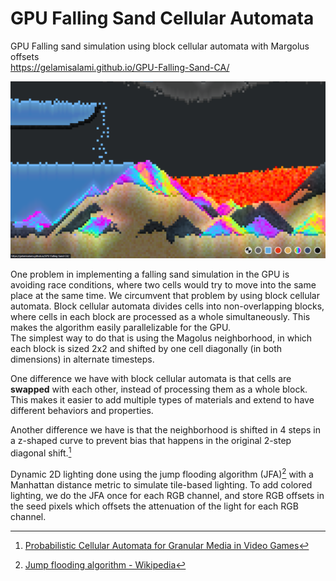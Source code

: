 # GPU Falling Sand Cellular Automata

GPU Falling sand simulation using block cellular automata with Margolus offsets <br>
https://gelamisalami.github.io/GPU-Falling-Sand-CA/

<img src="screenshot-image.png">

One problem in implementing a falling sand simulation in the GPU is avoiding race conditions, where two cells would try to move into the same place at the same time. We circumvent that problem by using block cellular automata.
Block cellular automata divides cells into non-overlapping blocks, where cells in each block are processed as a whole simultaneously. This makes the algorithm easily parallelizable for the GPU. <br>
The simplest way to do that is using the Magolus neighborhood, in which each block is sized 2x2 and shifted by one cell diagonally (in both dimensions) in alternate timesteps.

One difference we have with block cellular automata is that cells are **swapped** with each other, instead of processing them as a whole block. This makes it easier to add multiple types of materials and extend to have different behaviors and properties.

Another difference we have is that the neighborhood is shifted in 4 steps in a z-shaped curve to prevent bias that happens in the original 2-step diagonal shift.[^1]

Dynamic 2D lighting done using the jump flooding algorithm (JFA)[^2] with a Manhattan distance metric to simulate tile-based lighting. To add colored lighting, we do the JFA once for each RGB channel, and store RGB offsets in the seed pixels which offsets the attenuation of the light for each RGB channel.

[^1]: [Probabilistic Cellular Automata for Granular Media in Video Games](https://arxiv.org/abs/2008.06341)
[^2]: [Jump flooding algorithm - Wikipedia](https://wikipedia.org/wiki/Jump_flooding_algorithm)